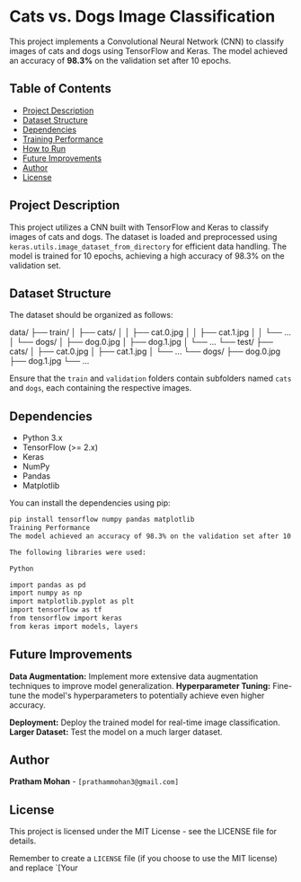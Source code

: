 # Cats vs. Dogs Image Classification

This project implements a Convolutional Neural Network (CNN) to classify images of cats and dogs using TensorFlow and Keras. The model achieved an accuracy of **98.3%** on the validation set after 10 epochs.

## Table of Contents

- [Project Description](#project-description)
- [Dataset Structure](#dataset-structure)
- [Dependencies](#dependencies)
- [Training Performance](#training-performance)
- [How to Run](#how-to-run)
- [Future Improvements](#future-improvements)
- [Author](#author)
- [License](#license)

## Project Description

This project utilizes a CNN built with TensorFlow and Keras to classify images of cats and dogs. The dataset is loaded and preprocessed using `keras.utils.image_dataset_from_directory` for efficient data handling. The model is trained for 10 epochs, achieving a high accuracy of 98.3% on the validation set.

## Dataset Structure

The dataset should be organized as follows:

data/
├── train/
│   ├── cats/
│   │   ├── cat.0.jpg
│   │   ├── cat.1.jpg
│   │   └── ...
│   └── dogs/
│       ├── dog.0.jpg
│       ├── dog.1.jpg
│       └── ...
└── test/
├── cats/
│   ├── cat.0.jpg
│   ├── cat.1.jpg
│   └── ...
└── dogs/
├── dog.0.jpg
├── dog.1.jpg
└── ...


Ensure that the `train` and `validation` folders contain subfolders named `cats` and `dogs`, each containing the respective images.

## Dependencies

-   Python 3.x
-   TensorFlow (>= 2.x)
-   Keras
-   NumPy
-   Pandas
-   Matplotlib

You can install the dependencies using pip:

```bash
pip install tensorflow numpy pandas matplotlib
Training Performance
The model achieved an accuracy of 98.3% on the validation set after 10 epochs. The training process utilized keras.utils.image_dataset_from_directory for efficient data loading and preprocessing, and the model was built using keras.models and keras.layers.

The following libraries were used:

Python

import pandas as pd
import numpy as np
import matplotlib.pyplot as plt
import tensorflow as tf
from tensorflow import keras
from keras import models, layers
```

## Future Improvements
**Data Augmentation:** Implement more extensive data augmentation techniques to improve model generalization.
**Hyperparameter Tuning:** Fine-tune the model's hyperparameters to potentially achieve even higher accuracy.

**Deployment:** Deploy the trained model for real-time image classification.
**Larger Dataset:** Test the model on a much larger dataset.

## Author
**Pratham Mohan** - ```[prathammohan3@gmail.com]```

## License
This project is licensed under the MIT License - see the LICENSE file for details.


Remember to create a `LICENSE` file (if you choose to use the MIT license) and replace `[Your 
